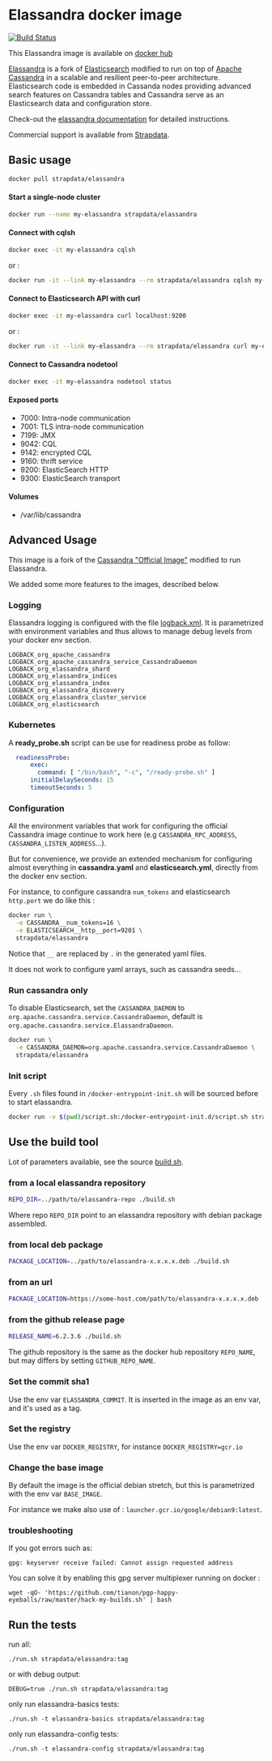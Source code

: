 # Elassandra docker image

[![Build Status](https://travis-ci.org/strapdata/docker-elassandra.svg?branch=master)](https://travis-ci.org/strapdata/docker-elassandra)

This Elassandra image is available on [docker hub](https://hub.docker.com/r/strapdata/elassandra/)

[Elassandra](https://github.com/strapdata/elassandra) is a fork of [Elasticsearch](https://github.com/elastic/elasticsearch) modified to run on top of [Apache Cassandra](http://cassandra.apache.org/) in a scalable and resilient peer-to-peer architecture. Elasticsearch code is embedded in Cassanda nodes providing advanced search features on Cassandra tables and Cassandra serve as an Elasticsearch data and configuration store.

Check-out the [elassandra documentation](http://doc.elassandra.io/en/latest) for detailed instructions.

Commercial support is available from [Strapdata](https://www.strapdata.com).

## Basic usage

```bash
docker pull strapdata/elassandra
```

#### Start a single-node cluster

```bash
docker run --name my-elassandra strapdata/elassandra
```

#### Connect with cqlsh

```bash
docker exec -it my-elassandra cqlsh
```

or :

```bash
docker run -it --link my-elassandra --rm strapdata/elassandra cqlsh my-elassandra
```


#### Connect to Elasticsearch API with curl

```bash
docker exec -it my-elassandra curl localhost:9200
```

or :

```bash
docker run -it --link my-elassandra --rm strapdata/elassandra curl my-elassandra:9200
```

#### Connect to Cassandra nodetool

```bash
docker exec -it my-elassandra nodetool status
```

#### Exposed ports

* 7000: Intra-node communication
* 7001: TLS intra-node communication
* 7199: JMX
* 9042: CQL
* 9142: encrypted CQL
* 9160: thrift service
* 9200: ElasticSearch HTTP
* 9300: ElasticSearch transport

#### Volumes

* /var/lib/cassandra

## Advanced Usage

This image is a fork of the [Cassandra  "Official Image"](https://github.com/docker-library/cassandra) modified to run Elassandra.

We added some more features to the images, described below.

### Logging

Elassandra logging is configured with the file [logback.xml](./logback.xml).
It is parametrized with environment variables and thus allows to manage debug levels from your docker env section. 

```
LOGBACK_org_apache_cassandra
LOGBACK_org_apache_cassandra_service_CassandraDaemon
LOGBACK_org_elassandra_shard
LOGBACK_org_elassandra_indices
LOGBACK_org_elassandra_index
LOGBACK_org_elassandra_discovery
LOGBACK_org_elassandra_cluster_service
LOGBACK_org_elasticsearch
```

### Kubernetes

A **ready_probe.sh** script can be use for readiness probe as follow:

```yaml
  readinessProbe:
      exec:
        command: [ "/bin/bash", "-c", "/ready-probe.sh" ]
      initialDelaySeconds: 15
      timeoutSeconds: 5
```

### Configuration

All the environment variables that work for configuring the official Cassandra image continue to work here (e.g `CASSANDRA_RPC_ADDRESS`, `CASSANDRA_LISTEN_ADDRESS`...).

But for convenience, we provide an extended mechanism for configuring almost everything in **cassandra.yaml** and **elasticsearch.yml**, directly from the docker env section.

For instance, to configure cassandra `num_tokens` and elasticsearch `http.port` we do like this :

```bash
docker run \
  -e CASSANDRA__num_tokens=16 \
  -e ELASTICSEARCH__http__port=9201 \
  strapdata/elassandra
```

Notice that `__` are replaced by `.` in the generated yaml files.

It does not work to configure yaml arrays, such as cassandra seeds...

### Run cassandra only

To disable Elasticsearch, set the `CASSANDRA_DAEMON` to `org.apache.cassandra.service.CassandraDaemon`, default is `org.apache.cassandra.service.ElassandraDaemon`.

```bash
docker run \
  -e CASSANDRA_DAEMON=org.apache.cassandra.service.CassandraDaemon \
  strapdata/elassandra
```

### Init script

Every `.sh` files found in `/docker-entrypoint-init.sh` will be sourced before to start elassandra.

```bash
docker run -v $(pwd)/script.sh:/docker-entrypoint-init.d/script.sh strapdata/elassandra
```

## Use the build tool

Lot of parameters available, see the source [build.sh](./build.sh).

### from a local elassandra repository
```bash
REPO_DIR=../path/to/elassandra-repo ./build.sh
```

Where repo `REPO_DIR` point to an elassandra repository with debian package assembled.

### from local deb package
```bash
PACKAGE_LOCATION=../path/to/elassandra-x.x.x.x.deb ./build.sh
```

### from an url
```bash
PACKAGE_LOCATION=https://some-host.com/path/to/elassandra-x.x.x.x.deb ./build.sh
```

### from the github release page
```bash
RELEASE_NAME=6.2.3.6 ./build.sh
```

The github repository is the same as the docker hub repository `REPO_NAME`, but may differs by setting `GITHUB_REPO_NAME`.

### Set the commit sha1

Use the env var `ELASSANDRA_COMMIT`. It is inserted in the image as an env var, and it's used as a tag.

### Set the registry

Use the env var `DOCKER_REGISTRY`, for instance `DOCKER_REGISTRY=gcr.io`

### Change the base image

By default the image is the official debian stretch, but this is parametrized with the env var `BASE_IMAGE`.

For instance we make also use of : `launcher.gcr.io/google/debian9:latest`. 

### troubleshooting

If you got errors such as:
```
gpg: keyserver receive failed: Cannot assign requested address
```

You can solve it by enabling this gpg server multiplexer running on docker :
```
wget -qO- 'https://github.com/tianon/pgp-happy-eyeballs/raw/master/hack-my-builds.sh' | bash
```


## Run the tests

run all:

`./run.sh strapdata/elassandra:tag`

or with debug output:

`DEBUG=true ./run.sh strapdata/elassandra:tag`

only run elassandra-basics tests:

`./run.sh -t elassandra-basics strapdata/elassandra:tag`

only run elassandra-config tests:

`./run.sh -t elassandra-config strapdata/elassandra:tag`
